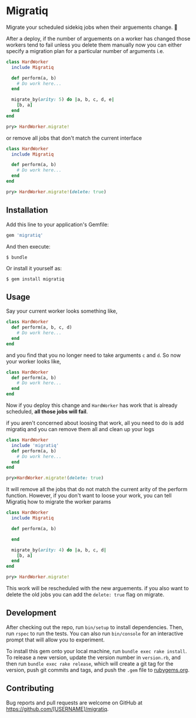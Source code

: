 # Migratiq

Migrate your scheduled sidekiq jobs when their arguements change. :tada:

After a deploy, if the number of arguements on a worker has changed
those workers tend to fail unless you delete them manually
now you can either specify a migration plan for a particular number of arguments
i.e.

```Ruby
class HardWorker
  include Migratiq

  def perform(a, b)
    # Do work here...
  end

  migrate_by(arity: 5) do |a, b, c, d, e|
    [b, a]
  end
end

pry> HardWorker.migrate!
```

or remove all jobs that don't match the current interface

```Ruby
class HardWorker
  include Migratiq

  def perform(a, b)
    # Do work here...
  end
end

pry> HardWorker.migrate!(delete: true)
```

## Installation

Add this line to your application's Gemfile:

```ruby
gem 'migratiq'
```

And then execute:

    $ bundle

Or install it yourself as:

    $ gem install migratiq

## Usage

Say your current worker looks something like,

```Ruby
class HardWorker
  def perform(a, b, c, d)
    # Do work here...
  end
end
```

and you find that you no longer need to take arguments `c` and `d`. So now your worker looks like,

```Ruby
class HardWorker
  def perform(a, b)
    # Do work here...
  end
end
```

Now if you deploy this change and `HardWorker` has work that is already scheduled, **all those jobs will fail**.

if you aren't concerned about loosing that work, all you need to do is add migratiq and you can remove them all and clean up your logs

```Ruby
class HardWorker
  include 'migratiq'
  def perform(a, b)
    # Do work here...
  end
end

pry>HardWorker.migrate!(delete: true)
```

It will remove all the jobs that do not match the current arity of the perform function.
However, if you don't want to loose your work, you can tell Migratiq how to migrate the worker params

```Ruby
class HardWorker
  include Migratiq

  def perform(a, b)

  end

  migrate_by(arity: 4) do |a, b, c, d|
    [b, a]
  end
end

pry> HardWorker.migrate!
```

This work will be rescheduled with the new arguements. if you also want to delete the old jobs you can add the `delete: true` flag on migrate.

## Development

After checking out the repo, run `bin/setup` to install dependencies. Then, run `rspec` to run the tests. You can also run `bin/console` for an interactive prompt that will allow you to experiment.

To install this gem onto your local machine, run `bundle exec rake install`. To release a new version, update the version number in `version.rb`, and then run `bundle exec rake release`, which will create a git tag for the version, push git commits and tags, and push the `.gem` file to [rubygems.org](https://rubygems.org).

## Contributing

Bug reports and pull requests are welcome on GitHub at https://github.com/[USERNAME]/migratiq.
